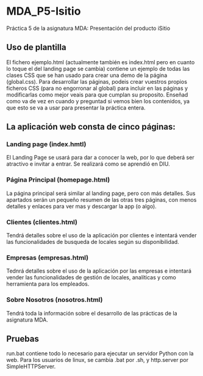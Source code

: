 # MDA_P5-Isitio
Práctica 5 de la asignatura MDA: Presentación del producto iSitio

## Uso de plantilla

El fichero ejemplo.html (actualmente también es index.html pero en cuanto lo toque el del landing page se cambia) contiene un ejemplo de todas las clases CSS que se han usado para crear una demo de la página (global.css). Para desarrollar las páginas, podeis crear vuestros propios ficheros CSS (para no engorronar al global) para incluir en las páginas y modificarlas como mejor veais para que cumplan su proposito. Enseñad como va de vez en cuando y preguntad si vemos bien los contenidos, ya que esto se va a usar para presentar la práctica entera.

## La aplicación web consta de cinco páginas:

### Landing page (index.hmtl)
El Landing Page se usará para dar a conocer la web, por lo que deberá ser atractivo e invitar a entrar. Se realizará como se aprendió en DIU.

### Página Principal (homepage.html)
La página principal será similar al landing page, pero con más detalles. Sus apartados serán un pequeño resumen de las otras tres páginas, con menos detalles y enlaces para ver mas y descargar la app (o algo).

### Clientes (clientes.html)
Tendrá detalles sobre el uso de la aplicación por clientes e intentará vender las funcionalidades de busqueda de locales según su disponibilidad.

### Empresas (empresas.html)
Tednrá detalles sobre el uso de la aplicación por las empresas e intentará vender las funcionalidades de gestión de locales, analíticas y como herramienta para los empleados.

### Sobre Nosotros (nosotros.html)
Tendrá toda la información sobre el desarrollo de las prácticas de la asignatura MDA.

## Pruebas
run.bat contiene todo lo necesario para ejecutar un servidor Python con la web. Para los usuarios de linux, se cambia .bat por .sh, y http.server por SimpleHTTPServer.
